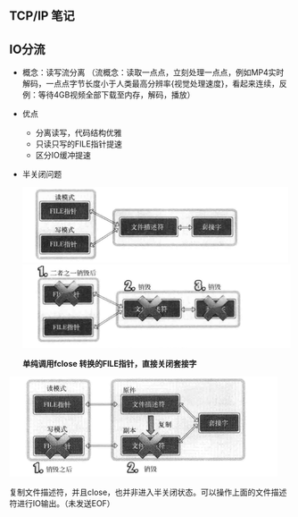 ## TCP/IP  笔记



## IO分流

- 概念：读写流分离 （流概念：读取一点点，立刻处理一点点，例如MP4实时解码，一点点字节长度小于人类最高分辨率{视觉处理速度}，看起来连续，反例：等待4GB视频全部下载至内存，解码，播放）

- 优点 

  - 分离读写，代码结构优雅
  - 只读只写的FILE指针提速
  - 区分IO缓冲提速

- 半关闭问题

  <img src="README.assets/image-20210221174043895.png" alt="image-20210221174043895" style="zoom: 50%;" />![image-20210221174110250](README.assets/image-20210221174110250.png)

  **单纯调用fclose 转换的FILE指针，直接关闭套接字**

<img src="README.assets/image-20210221174515011.png" alt="image-20210221174515011" style="zoom:50%;" />

复制文件描述符，并且close，也并非进入半关闭状态。可以操作上面的文件描述符进行IO输出。（未发送EOF） 	